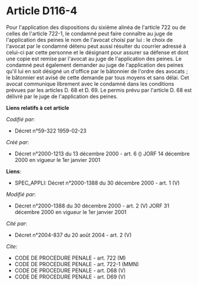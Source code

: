 # Article D116-4

Pour l'application des dispositions du sixième alinéa de l'article 722 ou de celles de l'article 722-1, le condamné peut
faire connaître au juge de l'application des peines le nom de l'avocat choisi par lui : le choix de l'avocat par le condamné
détenu peut aussi résulter du courrier adressé à celui-ci par cette personne et le désignant pour assurer sa défense et dont
une copie est remise par l'avocat au juge de l'application des peines. Le condamné peut également demander au juge de
l'application des peines qu'il lui en soit désigné un d'office par le bâtonnier de l'ordre des avocats ; le bâtonnier est
avisé de cette demande par tous moyens et sans délai. Cet avocat communique librement avec le condamné dans les conditions
prévues par les articles D. 68 et D. 69. Le permis prévu par l'article D. 68 est délivré par le juge de l'application des
peines.

**Liens relatifs à cet article**

_Codifié par_:

  - Décret n°59-322 1959-02-23

_Créé par_:

  - Décret n°2000-1213 du 13 décembre 2000 - art. 6 () JORF 14 décembre 2000 en vigueur le 1er janvier 2001

**Liens**:

  - SPEC_APPLI: Décret n°2000-1388 du 30 décembre 2000 - art. 1 (V)

_Modifié par_:

  - Décret n°2000-1388 du 30 décembre 2000 - art. 2 (V) JORF 31 décembre 2000 en vigueur le 1er janvier 2001

_Cité par_:

  - Décret n°2004-837 du 20 août 2004 - art. 2 (V)

_Cite_:

  - CODE DE PROCEDURE PENALE - art. 722 (M)
  - CODE DE PROCEDURE PENALE - art. 722-1 (MMN)
  - CODE DE PROCEDURE PENALE - art. D68 (V)
  - CODE DE PROCEDURE PENALE - art. D69 (V)
